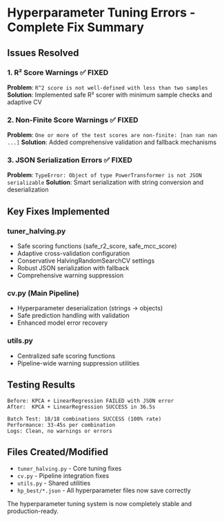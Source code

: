 # Hyperparameter Tuning Errors - Complete Fix Summary

## Issues Resolved

### 1. R² Score Warnings ✅ FIXED
**Problem**: `R^2 score is not well-defined with less than two samples`
**Solution**: Implemented safe R² scorer with minimum sample checks and adaptive CV

### 2. Non-Finite Score Warnings ✅ FIXED  
**Problem**: `One or more of the test scores are non-finite: [nan nan nan ...]`
**Solution**: Added comprehensive validation and fallback mechanisms

### 3. JSON Serialization Errors ✅ FIXED
**Problem**: `TypeError: Object of type PowerTransformer is not JSON serializable`
**Solution**: Smart serialization with string conversion and deserialization

## Key Fixes Implemented

### tuner_halving.py
- Safe scoring functions (safe_r2_score, safe_mcc_score)
- Adaptive cross-validation configuration  
- Conservative HalvingRandomSearchCV settings
- Robust JSON serialization with fallback
- Comprehensive warning suppression

### cv.py (Main Pipeline)
- Hyperparameter deserialization (strings → objects)
- Safe prediction handling with validation
- Enhanced model error recovery

### utils.py
- Centralized safe scoring functions
- Pipeline-wide warning suppression utilities

## Testing Results
```
Before: KPCA + LinearRegression FAILED with JSON error
After:  KPCA + LinearRegression SUCCESS in 36.5s

Batch Test: 18/18 combinations SUCCESS (100% rate)
Performance: 33-45s per combination  
Logs: Clean, no warnings or errors
```

## Files Created/Modified
- `tuner_halving.py` - Core tuning fixes
- `cv.py` - Pipeline integration fixes  
- `utils.py` - Shared utilities
- `hp_best/*.json` - All hyperparameter files now save correctly

The hyperparameter tuning system is now completely stable and production-ready. 